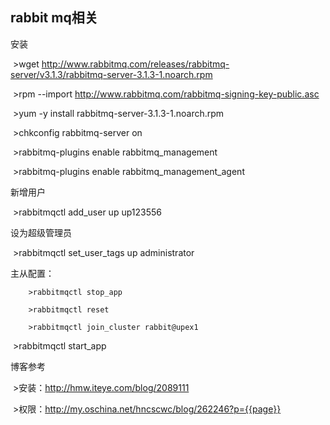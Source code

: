 ## rabbit mq相关

安装



​		>wget http://www.rabbitmq.com/releases/rabbitmq-server/v3.1.3/rabbitmq-server-3.1.3-1.noarch.rpm

​		>rpm --import http://www.rabbitmq.com/rabbitmq-signing-key-public.asc

​		>yum -y install rabbitmq-server-3.1.3-1.noarch.rpm

​		>chkconfig rabbitmq-server on

​		>rabbitmq-plugins enable rabbitmq_management

​		>rabbitmq-plugins enable rabbitmq_management_agent



新增用户

​		>rabbitmqctl  add_user  up   up123556 

设为超级管理员

​		>rabbitmqctl  set_user_tags  up  administrator



主从配置：

 		>rabbitmqctl stop_app

 		>rabbitmqctl reset

 		>rabbitmqctl join_cluster rabbit@upex1

​	 	>rabbitmqctl start_app



博客参考

​	>安装：http://hmw.iteye.com/blog/2089111

​	>权限：http://my.oschina.net/hncscwc/blog/262246?p={{page}}






















